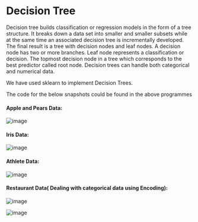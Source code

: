 # Decision Tree

Decision tree builds classification or regression models in the form of a tree structure. It breaks down a data set into smaller and smaller subsets while at the same time an associated decision tree is incrementally developed. The final result is a tree with decision nodes and leaf nodes. A decision node has two or more branches. Leaf node represents a classification or decision. The topmost decision node in a tree which corresponds to the best predictor called root node. Decision trees can handle both categorical and numerical data.

We have used sklearn to implement Decision Trees.

The code for the below snapshots could be found in the above programmes

#### Apple and Pears Data:

![image](https://user-images.githubusercontent.com/26432753/72452999-56ea6980-37b6-11ea-9935-f12cc211af38.png)

#### Iris Data:

![image](https://user-images.githubusercontent.com/26432753/72453235-b0eb2f00-37b6-11ea-9448-8f60da66382c.png)


#### Athlete Data:

![image](https://user-images.githubusercontent.com/26432753/72453311-cb250d00-37b6-11ea-971f-67bd626f94bf.png)

#### Restaurant Data( Dealing with categorical data using Encoding):

![image](https://user-images.githubusercontent.com/26432753/72453591-3e2e8380-37b7-11ea-8378-bf53440c4229.png)

![image](https://user-images.githubusercontent.com/26432753/72453609-4686be80-37b7-11ea-9969-00d647132a58.png)

